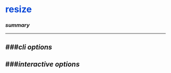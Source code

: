 # <span style="color: #0048d8">**resize**</span>

### *summary*
---


*###cli options*
---


###*interactive options*
---

